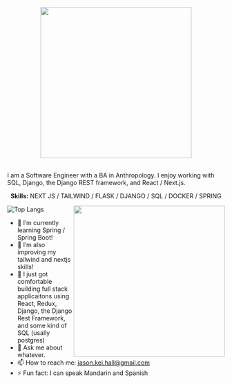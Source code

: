 <div align='center'>
<Img src='https://media.giphy.com/media/bnC70HkiVrZEheSeYS/giphy.gif' width=350 />
</div>
<br/>
<p>
  <div>
I am a Software Engineer with a BA in Anthropology.  I enjoy working with SQL, Django, the Django REST framework, and React / Next.js.
    </div>
</p>
<p align='center'>
  <b>Skills:</b> NEXT JS / TAILWIND / FLASK / DJANGO / SQL / DOCKER / SPRING
</p>
<img src="https://github.com/Jkhall81/Jkhall81/blob/master/70804f7e25b11f29db904f2fa7b4cd9d.gif" width="350" align='right'>

![Top Langs](https://github-readme-stats.vercel.app/api/top-langs/?username=Jkhall81&show_icons=true&langs_count=9)

- 🔭 I’m currently learning Spring / Spring Boot!
- 🌱 I’m also improving my tailwind and nextjs skills!
- 🤔 I just got comfortable building full stack applicaitons using React, Redux, Django, the Django Rest Framework, and some kind of SQL (usally postgres)
- 💬 Ask me about whatever.
- 📫 How to reach me:  jason.kei.hall@gmail.com
- ⚡ Fun fact: I can speak Mandarin and Spanish 
